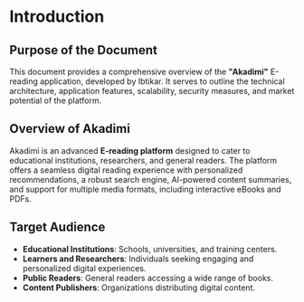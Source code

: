 # Introduction

## Purpose of the Document
This document provides a comprehensive overview of the **"Akadimi"** E-reading application, developed by Ibtikar. It serves to outline the technical architecture, application features, scalability, security measures, and market potential of the platform.

## Overview of Akadimi
Akadimi is an advanced **E-reading platform** designed to cater to educational institutions, researchers, and general readers. The platform offers a seamless digital reading experience with personalized recommendations, a robust search engine, AI-powered content summaries, and support for multiple media formats, including interactive eBooks and PDFs.

## Target Audience
- **Educational Institutions**: Schools, universities, and training centers.
- **Learners and Researchers**: Individuals seeking engaging and personalized digital experiences.
- **Public Readers**: General readers accessing a wide range of books.
- **Content Publishers**: Organizations distributing digital content.
